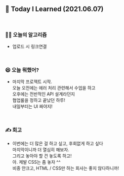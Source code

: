 ## 🚀 Today I Learned (2021.06.07)

<br/>

### **👨‍💻 오늘의 알고리즘**

-   업로드 시 링크연결

<br/>

### **😆 오늘 뭐했어?**

-   마지막 프로젝트 시작.  
    오늘 오전에는 에러 처리 관련해서 수업을 하고  
    오후에는 전반적인 API 설계라던지  
    협업룰을 정하고 끝났던 하루!  
    내일부터는 UI 짜야지!

<br/>

### **✍️ 회고**

-   이번에는 더 많은 걸 하고 싶고, 후회없게 하고 싶다  
    마지막이니까 더 열심히 해보자.  
    그리고 놓아야 할 건 놓도록 하고!  
    아. 제발 CSS는 좀 놓자 ^^  
    비중 안크고, HTML / CSS만 하는 회사는 좋지 않다하니까!
